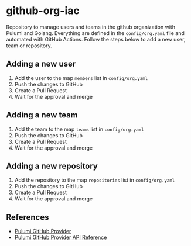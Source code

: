 # github-org-iac

Repository to manage users and teams in the github organization with Pulumi and Golang. Everything are defined in the `config/org.yaml` file and automated with GitHub Actions. Follow the steps below to add a new user, team or repository.

## Adding a new user

1. Add the user to the map `members` list in `config/org.yaml`
2. Push the changes to GitHub
3. Create a Pull Request
4. Wait for the approval and merge

## Adding a new team

1. Add the team to the map `teams` list in `config/org.yaml`
2. Push the changes to GitHub
3. Create a Pull Request
4. Wait for the approval and merge

## Adding a new repository

1. Add the repository to the map `repositories` list in `config/org.yaml`
2. Push the changes to GitHub
3. Create a Pull Request
4. Wait for the approval and merge

## References

- [Pulumi GitHub Provider](https://www.pulumi.com/docs/intro/cloud-providers/github/setup/)
- [Pulumi GitHub Provider API Reference](https://www.pulumi.com/docs/reference/pkg/github/)
